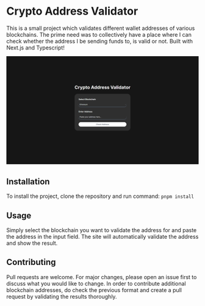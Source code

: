 # Crypto Address Validator

This is a small project which validates different wallet addresses of various blockchains. The prime need was to collectively have a place where I can check whether the address I be sending funds to, is valid or not. Built with Next.js and Typescript!

![Home Page](./public/Home.png)

## Installation

To install the project, clone the repository and run command: ```pnpm install```

## Usage

Simply select the blockchain you want to validate the address for and paste the address in the input field. The site will automatically validate the address and show the result.

## Contributing

Pull requests are welcome. For major changes, please open an issue first to discuss what you would like to change.
In order to contribute additional blockchain addresses, do check the previous format and create a pull request by validating the results thoroughly.
